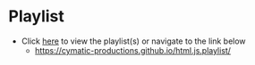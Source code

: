 # Playlist
* Click [here](https://cymatic-productions.github.io/html.js.playlist/) to view the playlist(s) or navigate to the link below
  * https://cymatic-productions.github.io/html.js.playlist/